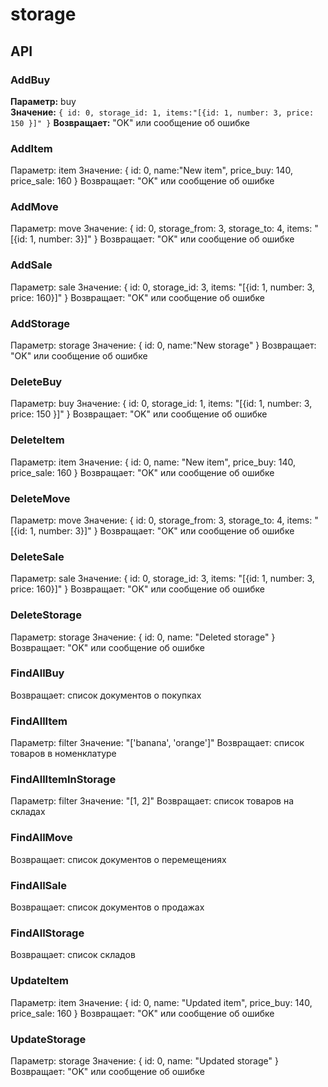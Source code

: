 # storage

## API

### AddBuy
__Параметр:__ buy <br>
__Значение:__
`{
	id: 0,
	storage_id: 1,
	items:"[{id: 1, number: 3, price: 150 }]"
}`
__Возвращает:__ "OK" или сообщение об ошибке

### AddItem
Параметр: item
Значение: 
{
	id: 0,
	name:"New item",
	price_buy: 140,
	price_sale: 160
}
Возвращает: "OK" или сообщение об ошибке

### AddMove
Параметр: move
Значение: 
{
	id: 0,
	storage_from: 3,
	storage_to: 4,
	items: "[{id: 1, number: 3}]"
}
Возвращает: "OK" или сообщение об ошибке

### AddSale
Параметр: sale
Значение: 
{
	id: 0,
	storage_id: 3,
	items: "[{id: 1, number: 3, price: 160}]"
}
Возвращает: "OK" или сообщение об ошибке

### AddStorage
Параметр: storage
Значение: 
{
	id: 0,
	name:"New storage"
}
Возвращает: "OK" или сообщение об ошибке

### DeleteBuy
Параметр: buy
Значение: 
{
	id: 0,
	storage_id: 1,
	items: "[{id: 1, number: 3, price: 150 }]"
}
Возвращает: "OK" или сообщение об ошибке

### DeleteItem
Параметр: item
Значение: 
{
	id: 0,
	name: "New item",
	price_buy: 140,
	price_sale: 160
}
Возвращает: "OK" или сообщение об ошибке

### DeleteMove
Параметр: move
Значение: 
{
	id: 0,
	storage_from: 3,
	storage_to: 4,
	items: "[{id: 1, number: 3}]"
}
Возвращает: "OK" или сообщение об ошибке

### DeleteSale
Параметр: sale
Значение: 
{
	id: 0,
	storage_id: 3,
	items: "[{id: 1, number: 3, price: 160}]"
}
Возвращает: "OK" или сообщение об ошибке

### DeleteStorage
Параметр: storage
Значение: 
{
	id: 0,
	name: "Deleted storage"
}
Возвращает: "OK" или сообщение об ошибке

### FindAllBuy
Возвращает: список документов о покупках

### FindAllItem
Параметр: filter
Значение: "['banana', 'orange']"
Возвращает: список товаров в номенклатуре

### FindAllItemInStorage
Параметр: filter
Значение: "[1, 2]"
Возвращает: список товаров на складах

### FindAllMove
Возвращает: список документов о перемещениях

### FindAllSale
Возвращает: список документов о продажах

### FindAllStorage
Возвращает: список складов

### UpdateItem
Параметр: item
Значение: 
{
	id: 0,
	name: "Updated item",
	price_buy: 140,
	price_sale: 160
}
Возвращает: "OK" или сообщение об ошибке

### UpdateStorage
Параметр: storage
Значение: 
{
	id: 0,
	name: "Updated storage"
}
Возвращает: "OK" или сообщение об ошибке
